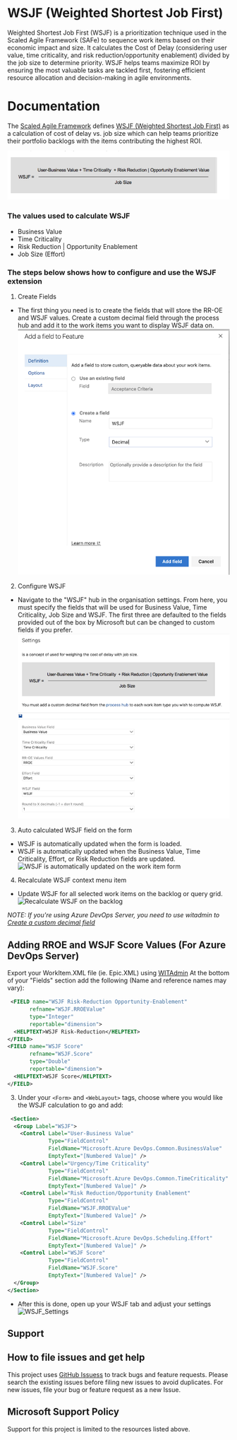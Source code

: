 # WSJF (Weighted Shortest Job First)

Weighted Shortest Job First (WSJF) is a prioritization technique used in the Scaled Agile Framework (SAFe) to sequence work items based on their economic impact and size. It calculates the Cost of Delay (considering user value, time criticality, and risk reduction/opportunity enablement) divided by the job size to determine priority. WSJF helps teams maximize ROI by ensuring the most valuable tasks are tackled first, fostering efficient resource allocation and decision-making in agile environments.

# Documentation

The [Scaled Agile Framework](http://www.scaledagileframework.com) defines [WSJF (Weighted Shortest Job First)](http://www.scaledagileframework.com/wsjf/) as a calculation of cost of delay vs. job size which can help teams prioritize their portfolio backlogs with the items contributing the highest ROI.

![WSJF = Business Value + Time Criticality + Risk Reduction | Opportunity Enablement /Effort](marketplace/WSJF-used-values.png)

### The values used to calculate WSJF

- Business Value
- Time Criticality
- Risk Reduction | Opportunity Enablement
- Job Size (Effort)

### The steps below shows how to configure and use the WSJF extension

1. Create Fields

- The first thing you need is to create the fields that will store the RR-OE and WSJF values. Create a custom decimal field through the process hub and add it to the work items you want to display WSJF data on.
![Create a custom decimal field](marketplace/WSJF-create-fields.png)

2. Configure WSJF

- Navigate to the "WSJF" hub in the organisation settings. From here, you must specify the fields that will be used for Business Value, Time Criticality, Job Size and WSJF. The first three are defaulted to the fields provided out of the box by Microsoft but can be changed to custom fields if you prefer.
![WSJF displaying on the work item form](marketplace/WSJF-Setting.png)

3. Auto calculated WSJF field on the form

- WSJF is automatically updated when the form is loaded.
- WSJF is automatically updated when the Business Value, Time Criticality, Effort, or Risk Reduction fields are updated.
![WSJF is automatically updated on the work item form](marketplace/AutoCalcWSJF.gif)

4. Recalculate WSJF context menu item

- Update WSJF for all selected work items on the backlog or query grid.
![Recalculate WSJF on the backlog](marketplace/RecalculateWSJF.gif)

_NOTE: If you're using Azure DevOps Server, you need to use witadmin to [Create a custom decimal field](https://www.visualstudio.com/en-us/docs/work/customize/add-modify-field#to-add-a-custom-field)_

## Adding RROE and WSJF Score Values (For Azure DevOps Server)

Export your WorkItem.XML file (ie. Epic.XML) using [WITAdmin](https://learn.microsoft.com/en-us/previous-versions/azure/devops/reference/witadmin/witadmin-import-export-manage-wits?view=tfs-2018)
At the bottom of your "Fields" section add the following (Name and reference names may vary):

```xml
 <FIELD name="WSJF Risk-Reduction Opportunity-Enablement" 
       refname="WSJF.RROEValue" 
       type="Integer" 
       reportable="dimension">
  <HELPTEXT>WSJF Risk-Reduction</HELPTEXT>
</FIELD>
<FIELD name="WSJF Score" 
       refname="WSJF.Score" 
       type="Double" 
       reportable="dimension">
  <HELPTEXT>WSJF Score</HELPTEXT>
</FIELD>
```

3.  Under your `<Form>` and `<WebLayout>` tags, choose where you would like the WSJF calculation to go and add:

```xml
 <Section>
  <Group Label="WSJF">
    <Control Label="User-Business Value" 
             Type="FieldControl" 
             FieldName="Microsoft.Azure DevOps.Common.BusinessValue" 
             EmptyText="[Numbered Value]" />
    <Control Label="Urgency/Time Criticality" 
             Type="FieldControl" 
             FieldName="Microsoft.Azure DevOps.Common.TimeCriticality" 
             EmptyText="[Numbered Value]" />
    <Control Label="Risk Reduction/Opportunity Enablement" 
             Type="FieldControl" 
             FieldName="WSJF.RROEValue" 
             EmptyText="[Numbered Value]" />
    <Control Label="Size" 
             Type="FieldControl" 
             FieldName="Microsoft.Azure DevOps.Scheduling.Effort" 
             EmptyText="[Numbered Value]" />
    <Control Label="WSJF Score" 
             Type="FieldControl" 
             FieldName="WSJF.Score" 
             EmptyText="[Numbered Value]" />
  </Group>
</Section>

```

- After this is done, open up your WSJF tab and adjust your settings
  ![WSJF_Settings](marketplace/WSJF_Settings.png)

## Support

## How to file issues and get help

This project uses [GitHub Issuess](https://github.com/microsoft/AzureDevOps-WSJF-Extension/issues) to track bugs and feature requests. Please search the existing issues before filing new issues to avoid duplicates. For new issues, file your bug or feature request as a new Issue.

## Microsoft Support Policy

Support for this project is limited to the resources listed above.